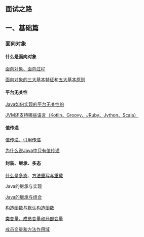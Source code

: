 ## 面试之路

## 一、基础篇

### 面向对象

#### 什么是面向对象

[面向对象、面向过程](/basics/java-basic/object-oriented-vs-procedure-oriented.md)

[面向对象的三大基本特征](/basics/java-basic/characteristics.md)和[五大基本原则](/basics/java-basic/principle.md)

#### 平台无关性

[Java如何实现的平台无关性的](/basics/java-basic/platform-independent.md)

[JVM还支持哪些语言（Kotlin、Groovy、JRuby、Jython、Scala）](/basics/java-basic/jvm-language.md)

#### 值传递

[值传递、引用传递](/basics/java-basic/java-pass-by.md)

[为什么说Java中只有值传递](/basics/java-basic/java-pass-by.md)

#### 封装、继承、多态

[什么是多态](/basics/java-basic/polymorphism.md)、[方法重写与重载](/basics/java-basic/overloading-vs-overriding.md)

Java的继承与实现

[Java的继承与组合](/basics/java-basic/inheritance-composition.md)

[构造函数与默认构造函数](/basics/java-basic/constructor.md)

[类变量、成员变量和局部变量](/basics/java-basic/variable.md)

[成员变量和方法作用域](/basics/java-basic/scope.md)
